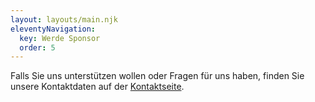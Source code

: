 ```yaml
---
layout: layouts/main.njk
eleventyNavigation:
  key: Werde Sponsor
  order: 5
---
```

Falls Sie uns unterstützen wollen oder Fragen für uns haben, finden Sie unsere Kontaktdaten auf der [Kontaktseite](/kontakt).
